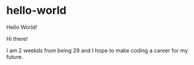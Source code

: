 # hello-world
Hello World!

Hi there!

I am 2 weekds from being 29 and I hope to make coding a career for my future.

